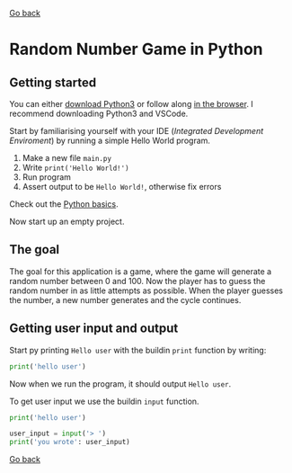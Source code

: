 
[Go back](../index.md)

# Random Number Game in Python

## Getting started

You can either [download Python3](../download-python3.md) or follow along [in the browser](../imbedded-trinket.html). I recommend downloading Python3 and VSCode.

Start by familiarising yourself with your IDE (*Integrated Development Enviroment*) by running a simple Hello World program.

1. Make a new file `main.py`
2. Write `print('Hello World!')`
3. Run program
4. Assert output to be `Hello World!`, otherwise fix errors

Check out the [Python basics](../python-basics.md).

Now start up an empty project.

## The goal

The goal for this application is a game, where the game will generate a random number between 0 and 100. Now the player has to guess the random number in as little attempts as possible. When the player guesses the number, a new number generates and the cycle continues.

## Getting user input and output

Start py printing `Hello user` with the buildin `print` function by writing:

```py
print('hello user')
```

Now when we run the program, it should output `Hello user`.

To get user input we use the buildin `input` function.

```py
print('hello user')

user_input = input('> ')
print('you wrote': user_input)
```


[Go back](../index.md)
